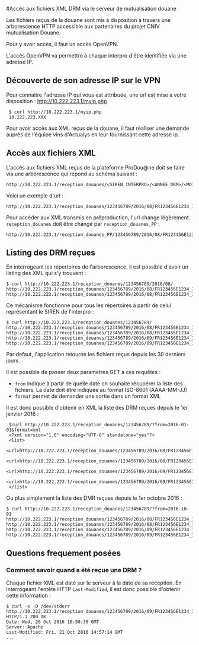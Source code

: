 #Accès aux fichiers XML DRM via le serveur de mutualisation douane

Les fichiers reçus de la douane sont mis à disposition à travers une arborescence HTTP accessible aux partenaires du projet CNIV mutualisation Douane.

Pour y avoir accès, il faut un accès OpenVPN.

L'accès OpenVPN va permettre à chaque interpro d'être identifiée via une adresse IP.

## Découverte de son adresse IP sur le VPN

Pour connaitre l'adresse IP qui vous est attribuée, une url est mise à votre disposition : http://10.222.223.1/myip.php

     $ curl http://10.222.223.1/myip.php
     10.222.223.XXX

Pour avoir accès aux XML reçus de la douane, il faut réaliser une demande auprès de l'équipe vins d'Actualys en leur fournissant cette adresse ip.

## Accès aux fichiers XML

L'accès aux fichiers XML reçus de la plateforme ProDou@ne doit se faire via une arborescence qui répond au schéma suivant :

    http://10.222.223.1/reception_douanes/<SIREN_INTERPRO>/<ANNEE_DRM>/<MOIS_DRM>/<ACCISE_RESSORTISANT>_<NOMBRE>_<DATE_DEPOT>.xml

Voici un exemple d'url :

    http://10.222.223.1/reception_douanes/123456789/2016/08/FR123456E1234_1234567_20160901.xml

Pour accéder aux XML transmis en préproduction, l'url change légèrement. ``reception_douanes`` doit être changé par ``reception_douanes_PP`` :

    http://10.222.223.1/reception_douanes_PP/123456789/2016/08/FR123456E1234_1234567_20160901.xml

## Listing des DRM reçues

En interrogeant les répertoires de l'arborescence, il est possible d'avoir un listing des XML qui s'y trouvent :

    $ curl http://10.222.223.1/reception_douanes/123456789/2016/08/
    http://10.222.223.1/reception_douanes/123456789/2016/08/FR123456E1234_1234567_20160914.xml
    http://10.222.223.1/reception_douanes/123456789/2016/08/FR123456E1234_1234567_20160906.xml

Ce mécanisme fonctionne pour tous les répertoires à partir de celui représentant le SIREN de l'interpro :

    $ curl http://10.222.223.1/reception_douanes/123456789/
    http://10.222.223.1/reception_douanes/123456789/2016/08/FR123456E1234_1234567_20160914.xml
    http://10.222.223.1/reception_douanes/123456789/2016/08/FR123456E1234_1234567_20160906.xml
    http://10.222.223.1/reception_douanes/123456789/2016/09/FR123456E1234_1234567_20160914.xml
    http://10.222.223.1/reception_douanes/123456789/2016/09/FR123456E1234_1234567_20160914.xml

Par defaut, l'application retourne les fichiers reçus depuis les 30 derniers jours.

Il est possible de passer deux parametres GET à ces requêtes :

 - ``from`` indique à partir de quelle date on souhaite récupérer la liste des fichiers. La date doit être indiquée au format ISO-8601 (AAAA-MM-JJ)
 - ``format`` permet de demander une sortie dans un format XML

 Il est donc possible d'obtenir en XML la liste des DRM reçues depuis le 1er janvier 2016 :

     $curl http://10.222.223.1/reception_douanes/123456789/?from=2016-01-01&format=xml
     <?xml version="1.0" encoding="UTF-8" standalone="yes"?>
     <list>
     <url>http://10.222.223.1/reception_douanes/123456789/2016/08/FR123456E1234_1234567_20160914.xml</url>
     <url>http://10.222.223.1/reception_douanes/123456789/2016/08/FR123456E1234_1234567_20160906.xml</url>
     <url>http://10.222.223.1/reception_douanes/123456789/2016/09/FR123456E1234_1234567_20160914.xml</url>
     <url>http://10.222.223.1/reception_douanes/123456789/2016/09/FR123456E1234_1234567_20160914.xml</url>
     </list>

Ou plus simplement la liste des DMR reçues depuis le 1er octobre 2016 :

    $ curl http://10.222.223.1/reception_douanes/123456789/?from=2016-10-01
    http://10.222.223.1/reception_douanes/123456789/2016/08/FR123456E1234_1234567_20160914.xml
    http://10.222.223.1/reception_douanes/123456789/2016/08/FR123456E1234_1234567_20160906.xml
    http://10.222.223.1/reception_douanes/123456789/2016/09/FR123456E1234_1234567_20160914.xml
    http://10.222.223.1/reception_douanes/123456789/2016/09/FR123456E1234_1234567_20160914.xml

## Questions frequement posées

### Comment savoir quand a été reçue une DRM ?

Chaque fichier XML est daté sur le serveur à la date de sa reception. En interrogeant l'entête HTTP ``Last-Modified``, il est donc possible d'obtenir cette information :

    $ curl -s -D /dev/stderr http://10.222.223.1/reception_douanes/123456789/2016/09/FR123456E1234_1234567_20160914.xml
    HTTP/1.1 200 OK
    Date: Wed, 26 Oct 2016 16:50:30 GMT
    Server: Apache
    Last-Modified: Fri, 21 Oct 2016 14:57:14 GMT
    ...

